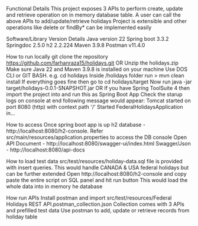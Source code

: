 Functional Details
This project exposes 3 APIs to perform create, update and retrieve operation on in memory database table.
A user can call the above APIs to add/update/retrieve holidays
Project is extensible and other operations like delete or findBy* can be implemented easily

Software/Library Version Details
Java version 22
Spring boot 3.3.2
Springdoc 2.5.0
h2 2.2.224
Maven 3.9.8
Postman v11.4.0

How to run locally
git clone the repository https://github.com/farhanraza15/holidays.git OR Unzip the holidays.zip
Make sure Java 22 and Maven 3.9.8 is installed on your machine
Use DOS CLI or GIT BASH. e.g. cd holidays
Inside /holidays folder run > mvn clean install
If everything goes fine then go to cd holidays/target
Now run java -jar target/holidays-0.0.1-SNAPSHOT.jar OR
If you have Spring ToolSuite 4 then import the project into and run this as Spring Boot App
Check the starup logs on console at end following message would appear:
Tomcat started on port 8080 (http) with context path '/'
Started FederalHolidaysApplication in...

How to access
Once spring boot app is up
h2 database - http://localhost:8080/h2-console. Refer src/main/resources/application.properties to access the DB console
Open API Document - http://localhost:8080/swagger-ui/index.html
Swagger/Json - http://localhost:8080/api-docs

How to load test data
src/test/resources/holiday-data.sql file is provided with insert queries. This would handle CANADA & USA federal holidays but can be further extended
Open http://localhost:8080/h2-console and copy paste the entire script on SQL panel and hit run button
This would load the whole data into in memory he database

How run APIs
Install postman and import src/test/resources/Federal Holidays REST API.postman_collection.json
Collection comes with 3 APIs and prefilled test data
Use postman to add, update or retrieve records from holiday table


